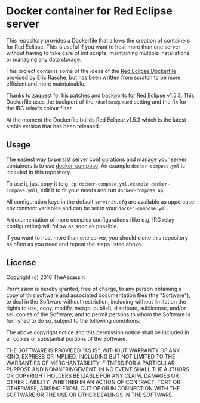 # Docker container for Red Eclipse server

This repository provides a Dockerfile that allows the creation of containers for Red Eclipse.
This is useful if you want to host more than one server without having to take care of init
scripts, maintaining multiple installations or managing any data storage.

This project contains some of the ideas of the
[Red Eclipse Dockerfile](https://github.com/erasche/docker-recipes/) provided by
[Eric Rasche](https://github.com/erasche/), but has been written from scratch to be more
efficient and more maintainable.

Thanks to [zaquest](https://github.com/zaquest/) for his
[patches and backports](https://github.com/zaquest/repatches/) for Red Eclipse v1.5.3. This
Dockerfile uses the backport of the `/duelmaxqueued` setting and the fix for the IRC relay's
colour filter.

At the moment the Dockerfile builds Red Eclipse v1.5.3 which is the latest stable version that
has been released.


## Usage

The easiest way to persist server configurations and manage your server containers is to use
[docker-compose](https://docs.docker.com/compose/). An example `docker-compose.yml` is included
in this repository.

To use it, just copy it (e.g. `cp docker-compose.yml.example docker-compose.yml`), edit it to
fit your needs and run `docker-compose up`.

All configuration keys in the default `servinit.cfg` are available as uppercase environment
variables and can be set in your `docker-compose.yml`.

A documentation of more complex configurations (like e.g. IRC relay configuration) will
follow as soon as possible.

If you want to host more than one server, you should clone this repository as often as you
need and repeat the steps listed above.


## License

Copyright (c) 2016 TheAssassin

Permission is hereby granted, free of charge, to any person obtaining a copy of this software and associated documentation files (the "Software"), to deal in the Software without restriction, including without limitation the rights to use, copy, modify, merge, publish, distribute, sublicense, and/or sell copies of the Software, and to permit persons to whom the Software is furnished to do so, subject to the following conditions:

The above copyright notice and this permission notice shall be included in all copies or substantial portions of the Software.

THE SOFTWARE IS PROVIDED "AS IS", WITHOUT WARRANTY OF ANY KIND, EXPRESS OR IMPLIED, INCLUDING BUT NOT LIMITED TO THE WARRANTIES OF MERCHANTABILITY, FITNESS FOR A PARTICULAR PURPOSE AND NONINFRINGEMENT. IN NO EVENT SHALL THE AUTHORS OR COPYRIGHT HOLDERS BE LIABLE FOR ANY CLAIM, DAMAGES OR OTHER LIABILITY, WHETHER IN AN ACTION OF CONTRACT, TORT OR OTHERWISE, ARISING FROM, OUT OF OR IN CONNECTION WITH THE SOFTWARE OR THE USE OR OTHER DEALINGS IN THE SOFTWARE.
